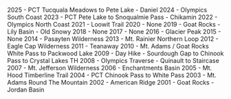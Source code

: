 2025 - PCT Tucquala Meadows to Pete Lake - Daniel
2024 - Olympics South Coast
2023 - PCT Pete Lake to Snoqualmie Pass - Chikamin
2022 - Olympics North Coast
2021 - Loowit Trail
2020 - None
2019 - Goat Rocks - Lily Basin - Old Snowy
2018 - None
2017 - None
2016 - Glacier Peak
2015 - None
2014 - Pasayten Wilderness
2013 - Mt. Rainier Northern Loop
2012 - Eagle Cap Wilderness
2011 - Teanaway
2010 - Mt. Adams / Goat Rocks White Pass to Packwood Lake
2009 - Day Hike - Sourdough Gap to Chinook Pass to Crystal Lakes TH
2008 - Olympics Traverse - Quinault to Staircase
2007 - Mt. Jefferson Wilderness
2006 - Enchantments Basin
2005 - Mt. Hood Timberline Trail
2004 - PCT Chinook Pass to White Pass
2003 - Mt. Adams Round The Mountain
2002 - American Ridge
2001 - Goat Rocks - Jordan Basin

